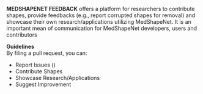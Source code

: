 **MEDSHAPENET FEEDBACK** offers a platform for researchers to contribute shapes, provide feedbacks (e.g., report corrupted shapes for removal) and showcase their own research/applications utilizing MedShapeNet.
It is an important mean of communication for MedShapeNet developers, users and contributors


**Guidelines**  <br>
By filing a pull request, you can:

<ul>
  <li>Report Issues ()</li>
  <li>Contribute Shapes</li>
  <li>Showcase Research/Applications</li>
  <li>Suggest Improvement</li>
</ul>
